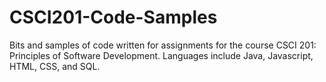 # CSCI201-Code-Samples
Bits and samples of code written for assignments for the course CSCI 201: Principles of Software Development. Languages include Java, Javascript, HTML, CSS, and SQL.
